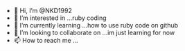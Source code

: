 - 👋 Hi, I’m @NKD1992
- 👀 I’m interested in ...ruby coding 
- 🌱 I’m currently learning ...how to use ruby code on github
- 💞️ I’m looking to collaborate on ...im just learning for now 
- 📫 How to reach me ...

<!---
NKD1992/NKD1992 is a ✨ special ✨ repository because its `README.md` (this file) appears on your GitHub profile.
You can click the Preview link to take a look at your changes.
--->
